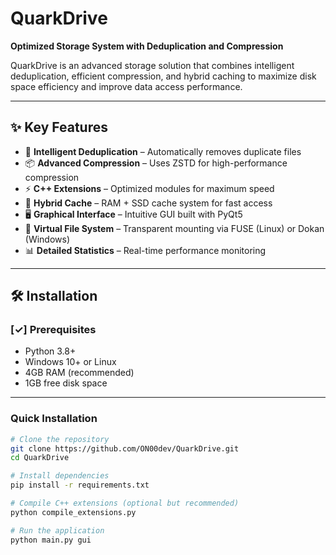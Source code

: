 # QuarkDrive 

**Optimized Storage System with Deduplication and Compression**

QuarkDrive is an advanced storage solution that combines intelligent deduplication, efficient compression, and hybrid caching to maximize disk space efficiency and improve data access performance.

---

## ✨ Key Features

- 🔄 **Intelligent Deduplication** – Automatically removes duplicate files  
- 📦 **Advanced Compression** – Uses ZSTD for high-performance compression  
- ⚡ **C++ Extensions** – Optimized modules for maximum speed  
- 💾 **Hybrid Cache** – RAM + SSD cache system for fast access  
- 🖥️ **Graphical Interface** – Intuitive GUI built with PyQt5  
- 📁 **Virtual File System** – Transparent mounting via FUSE (Linux) or Dokan (Windows)  
- 📊 **Detailed Statistics** – Real-time performance monitoring  

---

## 🛠️ Installation

### [✓] Prerequisites

- Python 3.8+  
- Windows 10+ or Linux  
- 4GB RAM (recommended)  
- 1GB free disk space  

---

###  Quick Installation

```bash
# Clone the repository
git clone https://github.com/ON00dev/QuarkDrive.git
cd QuarkDrive

# Install dependencies
pip install -r requirements.txt

# Compile C++ extensions (optional but recommended)
python compile_extensions.py

# Run the application
python main.py gui
